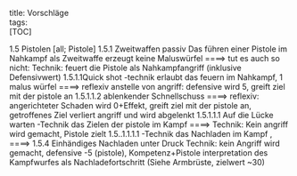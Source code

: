 title: Vorschläge  
tags:   
[TOC]1.5 Pistolen [all; Pistole]1.5.1 Zweitwaffen passivDas führen einer Pistole im Nahkampf als Zweitwaffe erzeugt keine Maluswürfel====> tut es auch so nicht: Technik: feuert die Pistole als Nahkampfangriff (inklusive Defensivwert)1.5.1.1Quick shot -technikerlaubt das feuern im Nahkampf, 1 malus würfel====> reflexiv anstelle von angriff: defensive wird 5, greift ziel mit der pistole an1.5.1.1.2 ablenkender Schnellschuss====> reflexiv: angerichteter Schaden wird 0+Effekt, greift ziel mit der pistole an, getroffenes Ziel verliert angriff und wird abgelenkt 1.5.1.1.1 Auf die Lücke warten -Technikdas Zielen der pistole im Kampf====> Technik: Kein angriff wird gemacht, Pistole zielt1.5..1.1.1.1 -Technikdas Nachladen im Kampf , ====> 1.5.4 Einhändiges Nachladen unter DruckTechnik: kein Angriff wird gemacht, defensive -5 (pistole), Kompetenz+Pistole interpretation des Kampfwurfes als Nachladefortschritt (Siehe Armbrüste, zielwert ~30)